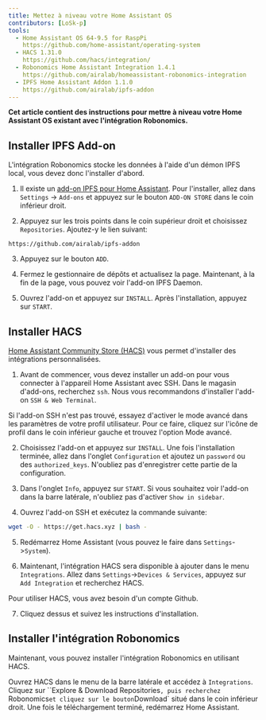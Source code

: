 ```yaml
---
title: Mettez à niveau votre Home Assistant OS
contributors: [LoSk-p]
tools:   
  - Home Assistant OS 64-9.5 for RaspPi 
    https://github.com/home-assistant/operating-system
  - HACS 1.31.0
    https://github.com/hacs/integration/
  - Robonomics Home Assistant Integration 1.4.1
    https://github.com/airalab/homeassistant-robonomics-integration
  - IPFS Home Assistant Addon 1.1.0
    https://github.com/airalab/ipfs-addon
---
```


**Cet article contient des instructions pour mettre à niveau votre Home Assistant OS existant avec l'intégration Robonomics.**

<robo-wiki-picture src="home-assistant/homeassistant_os.png" />

## Installer IPFS Add-on


L'intégration Robonomics stocke les données à l'aide d'un démon IPFS local, vous devez donc l'installer d'abord. 

<robo-wiki-video autoplay loop controls :videos="[{src: 'https://cloudflare-ipfs.com/ipfs/QmdAmUHW9bpTU6sUwBYu4ai4DVJ6nZ5xerjM9exvooGKGq', type:'mp4'}]" />

1. Il existe un [add-on IPFS pour Home Assistant](https://github.com/airalab/ipfs-addon). Pour l'installer, allez dans `Settings` -> `Add-ons` et appuyez sur le bouton `ADD-ON STORE` dans le coin inférieur droit.

2. Appuyez sur les trois points dans le coin supérieur droit et choisissez `Repositories`. Ajoutez-y le lien suivant:

<code-helper copy>

```
https://github.com/airalab/ipfs-addon
```

</code-helper>

3. Appuyez sur le bouton `ADD`.

4. Fermez le gestionnaire de dépôts et actualisez la page. Maintenant, à la fin de la page, vous pouvez voir l'add-on IPFS Daemon.

5. Ouvrez l'add-on et appuyez sur `INSTALL`. Après l'installation, appuyez sur `START`.

## Installer HACS

[Home Assistant Community Store (HACS)](https://hacs.xyz/) vous permet d'installer des intégrations personnalisées.

<robo-wiki-video autoplay loop controls :videos="[{src: 'https://cloudflare-ipfs.com/ipfs/QmYJFpxrww9PRvcAUhdgKufeDbyUFoBZTREZHPgV452kzs', type:'mp4'}]" />

1. Avant de commencer, vous devez installer un add-on pour vous connecter à l'appareil Home Assistant avec SSH. Dans le magasin d'add-ons, recherchez `ssh`. Nous vous recommandons d'installer l'add-on `SSH & Web Terminal`.

<robo-wiki-note type="warning" title="Warning">

  Si l'add-on SSH n'est pas trouvé, essayez d'activer le mode avancé dans les paramètres de votre profil utilisateur. Pour ce faire, cliquez sur l'icône de profil dans le coin inférieur gauche et trouvez l'option Mode avancé.

</robo-wiki-note>

2. Choisissez l'add-on et appuyez sur `INSTALL`. Une fois l'installation terminée, allez dans l'onglet `Configuration` et ajoutez un `password` ou des `authorized_keys`. N'oubliez pas d'enregistrer cette partie de la configuration.

3. Dans l'onglet `Info`, appuyez sur `START`. Si vous souhaitez voir l'add-on dans la barre latérale, n'oubliez pas d'activer `Show in sidebar`.

<robo-wiki-video autoplay loop controls :videos="[{src: 'https://cloudflare-ipfs.com/ipfs/QmcijfJ45fmW9omB67xWyPKvHhZuwLMTTQ7DBqnyxHUXR1', type:'mp4'}]" />

4. Ouvrez l'add-on SSH et exécutez la commande suivante:

<code-helper copy additionalLine="Home Assistant Command Line">

```bash
wget -O - https://get.hacs.xyz | bash -
```

</code-helper>

5. Redémarrez Home Assistant (vous pouvez le faire dans `Settings`->`System`). 

6. Maintenant, l'intégration HACS sera disponible à ajouter dans le menu `Integrations`. Allez dans `Settings`->`Devices & Services`, appuyez sur `Add Integration` et recherchez HACS.

<robo-wiki-note type="warning" title="Warning">

  Pour utiliser HACS, vous avez besoin d'un compte Github.

</robo-wiki-note>

7. Cliquez dessus et suivez les instructions d'installation. 

## Installer l'intégration Robonomics

Maintenant, vous pouvez installer l'intégration Robonomics en utilisant HACS.

<robo-wiki-video autoplay loop controls :videos="[{src: 'https://cloudflare-ipfs.com/ipfs/QmUodGanHyTE8hCJdcCHzvdnmuyVVGvnfTuYvYTPVKhh5d', type:'mp4'}]" />

Ouvrez HACS dans le menu de la barre latérale et accédez à `Integrations`. Cliquez sur ``Explore & Download Repositories`, puis recherchez `Robonomics` et cliquez sur le bouton `Download` situé dans le coin inférieur droit. Une fois le téléchargement terminé, redémarrez Home Assistant.